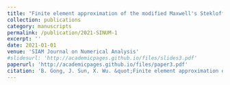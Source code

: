 ```yaml
---
title: "Finite element approximation of the modified Maxwell's Stekloff eigenvalues"
collection: publications
category: manuscripts
permalink: /publication/2021-SINUM-1
excerpt: ''
date: 2021-01-01
venue: 'SIAM Journal on Numerical Analysis'
#slidesurl: 'http://academicpages.github.io/files/slides3.pdf'
paperurl: 'http://academicpages.github.io/files/paper3.pdf'
citation: 'B. Gong, J. Sun, X. Wu. &quot;Finite element approximation of the modified Maxwell''s Stekloff eigenvalues.&quot; <i>SIAM Journal on Numerical Analysis.</i>. 50(5), 2430-2448, 2021.'
---
```


